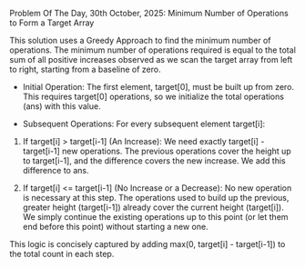 Problem Of The Day, 30th October, 2025: Minimum Number of Operations to Form a Target Array

This solution uses a Greedy Approach to find the minimum number of operations.
The minimum number of operations required is equal to the total sum of all positive increases observed as we scan the target array from left to right, starting from a baseline of zero.

- Initial Operation: The first element, target[0], must be built up from zero. This requires target[0] operations, so we initialize the total operations (ans) with this value.

- Subsequent Operations: For every subsequent element target[i]:

1. If target[i] > target[i-1] (An Increase): We need exactly target[i] - target[i-1] new operations. The previous operations cover the height up to target[i-1], and the difference covers the new increase. We add this difference to ans.

2. If target[i] <= target[i-1] (No Increase or a Decrease): No new operation is necessary at this step. The operations used to build up the previous, greater height (target[i-1]) already cover the current height (target[i]). We simply continue the existing operations up to this point (or let them end before this point) without starting a new one.

This logic is concisely captured by adding max(0, target[i] - target[i-1]) to the total count in each step.
